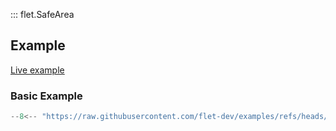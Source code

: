 ::: flet.SafeArea

## Example

[Live example](https://flet-controls-gallery.fly.dev/layout/safearea)

### Basic Example

```python
--8<-- "https://raw.githubusercontent.com/flet-dev/examples/refs/heads/v1-docs/python/controls/safe-area/basic.py"
```

